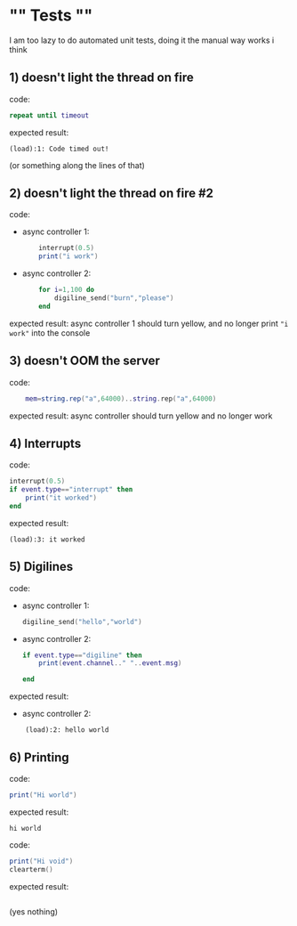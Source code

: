 # "" Tests ""

I am too lazy to do automated unit tests, doing it the manual way works i think

## 1) doesn't light the thread on fire
code:
```lua
repeat until timeout
```
expected result:
```
(load):1: Code timed out!
``` 
(or something along the lines of that)
## 2) doesn't light the thread on fire #2
code:

- async controller 1:
    ```lua
        interrupt(0.5)
        print("i work")
    ```
- async controller 2:
    ```lua
        for i=1,100 do
            digiline_send("burn","please") 
        end
    ```
expected result: async controller 1 should turn yellow, and no longer print `"i work"` into the console
## 3) doesn't OOM the server
code:
```lua
    mem=string.rep("a",64000)..string.rep("a",64000)
```
expected result: async controller should turn yellow and no longer work

## 4) Interrupts
code:
```lua
interrupt(0.5)
if event.type=="interrupt" then
    print("it worked")
end
```
expected result:
```
(load):3: it worked
```

## 5) Digilines
code:

- async controller 1:
    ```lua
    digiline_send("hello","world")
    ```

- async controller 2:
    ```lua
    if event.type=="digiline" then
        print(event.channel.." "..event.msg)

    end
    ```

expected result:
- async controller 2:
```
    (load):2: hello world
```

## 6) Printing
code:
```lua
print("Hi world")
```
expected result:
```
hi world
```

code:
```lua
print("Hi void")
clearterm()
```
expected result:
```

```
(yes nothing)
